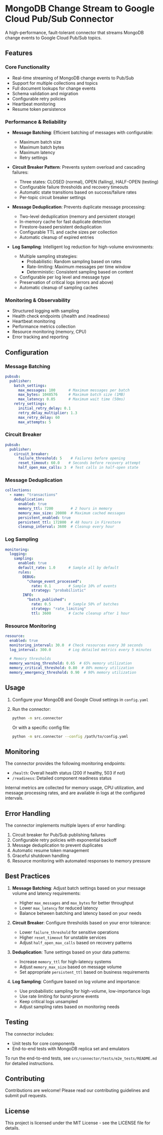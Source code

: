 # MongoDB Change Stream to Google Cloud Pub/Sub Connector

A high-performance, fault-tolerant connector that streams MongoDB change events to Google Cloud Pub/Sub topics.

## Features

### Core Functionality
- Real-time streaming of MongoDB change events to Pub/Sub
- Support for multiple collections and topics
- Full document lookups for change events
- Schema validation and migration
- Configurable retry policies
- Heartbeat monitoring
- Resume token persistence

### Performance & Reliability
- **Message Batching**: Efficient batching of messages with configurable:
  - Maximum batch size
  - Maximum batch bytes
  - Maximum latency
  - Retry settings

- **Circuit Breaker Pattern**: Prevents system overload and cascading failures:
  - Three states: CLOSED (normal), OPEN (failing), HALF-OPEN (testing)
  - Configurable failure thresholds and recovery timeouts
  - Automatic state transitions based on success/failure rates
  - Per-topic circuit breaker settings

- **Message Deduplication**: Prevents duplicate message processing:
  - Two-level deduplication (memory and persistent storage)
  - In-memory cache for fast duplicate detection
  - Firestore-based persistent deduplication
  - Configurable TTL and cache sizes per collection
  - Automatic cleanup of expired entries

- **Log Sampling**: Intelligent log reduction for high-volume environments:
  - Multiple sampling strategies:
    - Probabilistic: Random sampling based on rates
    - Rate-limiting: Maximum messages per time window
    - Deterministic: Consistent sampling based on content
  - Configurable per log level and message type
  - Preservation of critical logs (errors and above)
  - Automatic cleanup of sampling caches

### Monitoring & Observability
- Structured logging with sampling
- Health check endpoints (/health and /readiness)
- Heartbeat monitoring
- Performance metrics collection
- Resource monitoring (memory, CPU)
- Error tracking and reporting

## Configuration

### Message Batching
```yaml
pubsub:
  publisher:
    batch_settings:
      max_messages: 100      # Maximum messages per batch
      max_bytes: 1048576     # Maximum batch size (1MB)
      max_latency: 0.05      # Maximum wait time (50ms)
    retry_settings:
      initial_retry_delay: 0.1
      retry_delay_multiplier: 1.3
      max_retry_delay: 60
      max_attempts: 5
```

### Circuit Breaker
```yaml
pubsub:
  publisher:
    circuit_breaker:
      failure_threshold: 5    # Failures before opening
      reset_timeout: 60.0    # Seconds before recovery attempt
      half_open_max_calls: 3  # Test calls in half-open state
```

### Message Deduplication
```yaml
collections:
  - name: "transactions"
    deduplication:
      enabled: true
      memory_ttl: 7200        # 2 hours in memory
      memory_max_size: 20000  # Maximum cached messages
      persistent_enabled: true
      persistent_ttl: 172800  # 48 hours in Firestore
      cleanup_interval: 3600  # Cleanup every hour
```

### Log Sampling
```yaml
monitoring:
  logging:
    sampling:
      enabled: true
      default_rate: 1.0      # Sample all by default
      rules:
        DEBUG:
          "change_event_processed":
            rate: 0.1        # Sample 10% of events
            strategy: "probabilistic"
        INFO:
          "batch_published":
            rate: 0.5        # Sample 50% of batches
            strategy: "rate_limiting"
            ttl: 3600        # Cache cleanup after 1 hour
```

### Resource Monitoring
```yaml
resource:
  enabled: true
  monitoring_interval: 30.0  # Check resources every 30 seconds
  log_interval: 300.0        # Log detailed metrics every 5 minutes
  
  # Memory thresholds
  memory_warning_threshold: 0.65  # 65% memory utilization
  memory_critical_threshold: 0.80  # 80% memory utilization
  memory_emergency_threshold: 0.90  # 90% memory utilization
```

## Usage

1. Configure your MongoDB and Google Cloud settings in `config.yaml`
2. Run the connector:
   ```bash
   python -m src.connector
   ```

   Or with a specific config file:
   ```bash
   python -m src.connector --config /path/to/config.yaml
   ```

## Monitoring

The connector provides the following monitoring endpoints:
- `/health`: Overall health status (200 if healthy, 503 if not)
- `/readiness`: Detailed component readiness status

Internal metrics are collected for memory usage, CPU utilization, and message processing rates, and are available in logs at the configured intervals.

## Error Handling

The connector implements multiple layers of error handling:
1. Circuit breaker for Pub/Sub publishing failures
2. Configurable retry policies with exponential backoff
3. Message deduplication to prevent duplicates
4. Automatic resume token management
5. Graceful shutdown handling
6. Resource monitoring with automated responses to memory pressure

## Best Practices

1. **Message Batching**: Adjust batch settings based on your message volume and latency requirements:
   - Higher `max_messages` and `max_bytes` for better throughput
   - Lower `max_latency` for reduced latency
   - Balance between batching and latency based on your needs

2. **Circuit Breaker**: Configure thresholds based on your error tolerance:
   - Lower `failure_threshold` for sensitive operations
   - Higher `reset_timeout` for unstable services
   - Adjust `half_open_max_calls` based on recovery patterns

3. **Deduplication**: Tune settings based on your data patterns:
   - Increase `memory_ttl` for high-latency systems
   - Adjust `memory_max_size` based on message volume
   - Set appropriate `persistent_ttl` based on business requirements

4. **Log Sampling**: Configure based on log volume and importance:
   - Use probabilistic sampling for high-volume, low-importance logs
   - Use rate limiting for burst-prone events
   - Keep critical logs unsampled
   - Adjust sampling rates based on monitoring needs

## Testing

The connector includes:
- Unit tests for core components
- End-to-end tests with MongoDB replica set and emulators

To run the end-to-end tests, see `src/connector/tests/e2e_tests/README.md` for detailed instructions.

## Contributing

Contributions are welcome! Please read our contributing guidelines and submit pull requests.

## License

This project is licensed under the MIT License - see the LICENSE file for details. 